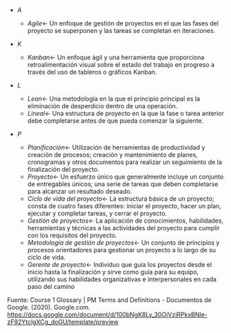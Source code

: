 - *A*
    - *Agile*← Un enfoque de gestión de proyectos en el que las fases del proyecto se superponen y las tareas se completan en iteraciones.
  
- *K*
    - *Kanban*← Un enfoque ágil y una herramienta que proporciona retroalimentación visual sobre el estado del trabajo en progreso a través del uso de tableros o gráficos Kanban.

- *L*
    - *Lean*← Una metodología en la que el principio principal es la eliminación de desperdicio dentro de una operación.
    - *Lineal*← Una estructura de proyecto en la que la fase o tarea anterior debe completarse antes de que pueda comenzar la siguiente.

- *P*
    - *Planificación*← Utilización de herramientas de productividad y creación de procesos; creación y mantenimiento de planes, cronogramas y otros documentos para realizar un seguimiento de la finalización del proyecto.
    - *Proyecto*← Un esfuerzo único que generalmente incluye un conjunto de entregables únicos; una serie de tareas que deben completarse para alcanzar un resultado deseado.
    - *Ciclo de vida del proyecto*← La estructura básica de un proyecto; consta de cuatro fases diferentes: iniciar el proyecto, hacer un plan, ejecutar y completar tareas, y cerrar el proyecto.
    - *Gestión de proyectos*← La aplicación de conocimientos, habilidades, herramientas y técnicas a las actividades del proyecto para cumplir con los requisitos del proyecto.
    - *Metodología de gestión de proyectos*← Un conjunto de principios y procesos orientadores para gestionar un proyecto a lo largo de su ciclo de vida.
    - *Gerente de proyecto*← Individuo que guía los proyectos desde el inicio hasta la finalización y sirve como guía para su equipo, utilizando sus habilidades organizativas e interpersonales en cada paso del camino

Fuente: 
Course 1 Glossary | PM Terms and Definitions - Documentos de Google. (2020). Google.com. https://docs.google.com/document/d/100bNgK8Ly_30OjVzjRPkxBNle-zF92YtclgXCg_doGU/template/preview
